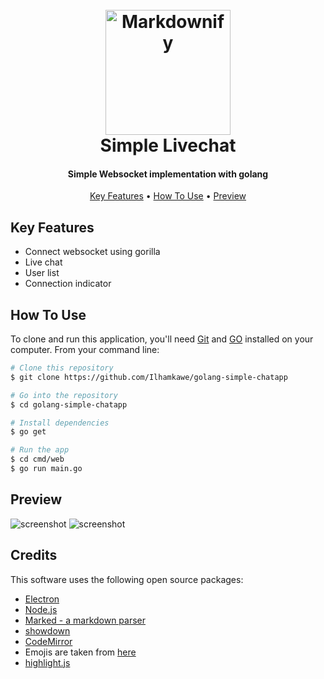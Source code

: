 
<h1 align="center">
  <br>
  <a href="http://www.amitmerchant.com/electron-markdownify">
	  <img src="https://raw.githubusercontent.com/amitmerchant1990/electron-markdownify/master/app/img/markdownify.png" alt="Markdownify" width="200"></a>
  <br>
  Simple Livechat
  <br>
</h1>

<h4 align="center">Simple Websocket implementation with golang</h4>

<p align="center">
  <a href="#key-features">Key Features</a> •
  <a href="#how-to-use">How To Use</a> •
  <a href="#how-to-use">Preview</a> 
</p>



## Key Features

* Connect websocket using gorilla
* Live chat
* User list 
* Connection indicator

## How To Use

To clone and run this application, you'll need [Git](https://git-scm.com) and [GO](https://go.dev/doc/install) installed on your computer. From your command line:

```bash
# Clone this repository
$ git clone https://github.com/Ilhamkawe/golang-simple-chatapp

# Go into the repository
$ cd golang-simple-chatapp

# Install dependencies
$ go get

# Run the app
$ cd cmd/web
$ go run main.go

```

## Preview

![screenshot](https://i.ibb.co/jHw2Wct/ezgif-com-video-to-gif-1.gif)
![screenshot](https://i.ibb.co/nwBLp24/ezgif-com-video-to-gif-2.gif)


## Credits

This software uses the following open source packages:

- [Electron](http://electron.atom.io/)
- [Node.js](https://nodejs.org/)
- [Marked - a markdown parser](https://github.com/chjj/marked)
- [showdown](http://showdownjs.github.io/showdown/)
- [CodeMirror](http://codemirror.net/)
- Emojis are taken from [here](https://github.com/arvida/emoji-cheat-sheet.com)
- [highlight.js](https://highlightjs.org/)

